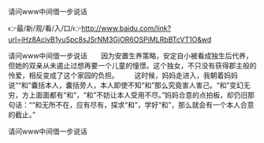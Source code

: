 请问www中间借一步说话

👉最/新/观/看/入/口/👉http://www.baidu.com/link?url=jHz8AcivB1yuSpc8sJSrNM3GjOR6OSPiMLRbBTcVT1O&wd

请问www中间借一步说话　　因为安置生养策略，安定自小被看成独生后代养，但她的双亲从未遏止过想再要一个儿童的憧憬。这个独女，不只没有获得郡主般的怜爱，相反变成了这个家园的负担。
　　这时候，妈妈走进入，我朝着妈妈说““和”囊括本人，囊括旁人，本人即使不知“和”那么究竟害人害己。“和”变幻无穷，方上面面都有“和”，“和”不妨让本人受用不尽。”妈妈合意的点拍板，却仍旧那句话：““和无所不在，应有尽有，探求“和”，学好“和”，那么就会有一个本人合意的截止。”


请问www中间借一步说话
